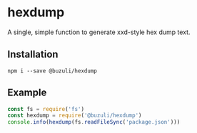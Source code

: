 # hexdump

A single, simple function to generate xxd-style hex dump text.

## Installation

```shell
npm i --save @buzuli/hexdump
```

## Example

```javascript
const fs = require('fs')
const hexdump = require('@buzuli/hexdump')
console.info(hexdump(fs.readFileSync('package.json')))
```
